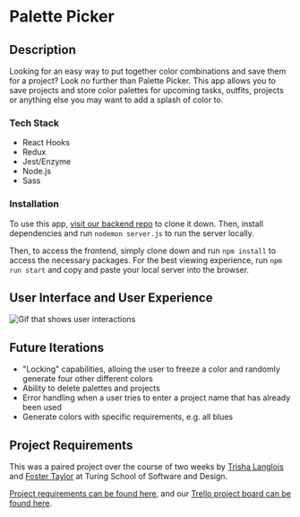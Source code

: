 # Palette Picker

## Description

Looking for an easy way to put together color combinations and save them for a project?  Look no further than Palette Picker.  This app allows you to save projects and store color palettes for upcoming tasks, outfits, projects or anything else you may want to add a splash of color to.

### Tech Stack
* React Hooks
* Redux
* Jest/Enzyme
* Node.js 
* Sass

### Installation

To use this app, [visit our backend repo](https://github.com/foster55f/palette-picker-be) to clone it down.  Then, install dependencies and run `nodemon server.js` to run the server locally.

Then, to access the frontend, simply clone down and run `npm install` to access the necessary packages.  For the best viewing experience, run `npm run start` and copy and paste your local server into the browser.

## User Interface and User Experience
![Gif that shows user interactions](https://imgur.com/oSvfC4b.gif)

## Future Iterations 
* "Locking" capabilities, alloing the user to freeze a color and randomly generate four other different colors
* Ability to delete palettes and projects
* Error handling when a user tries to enter a project name that has already been used 
* Generate colors with specific requirements, e.g. all blues

## Project Requirements 
This was a paired project over the course of two weeks by [Trisha Langlois](https://github.com/trishalanglois) and [Foster Taylor](https://github.com/foster55f) at Turing School of Software and Design.  

[Project requirements can be found here](https://frontend.turing.io/projects/palette-picker.html), and our [Trello project board can be found here](https://trello.com/b/5k1vY2qi/palette-picker).
